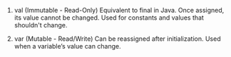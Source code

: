 1. val (Immutable - Read-Only)
Equivalent to final in Java.
Once assigned, its value cannot be changed.
Used for constants and values that shouldn't change.

2. var (Mutable - Read/Write)
Can be reassigned after initialization.
Used when a variable’s value can change.